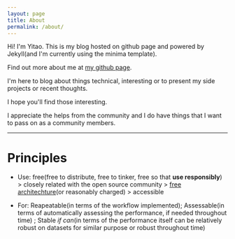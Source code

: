 ```yaml
---
layout: page
title: About
permalink: /about/
---
```


Hi! I'm Yitao. This is my blog hosted on github page and powered by Jekyll(and I'm currently using the minima template). 

Find out more about me at [my github page][yitao-yu]. 

I'm here to blog about things technical, interesting or to present my side projects or recent thoughts.

I hope you'll find those interesting. 
 
I appreciate the helps from the community and I do have things that I want to pass on as a community members. 

***  
# Principles

- Use: free(free to distribute, free to tinker, free so that **use responsibly**) > closely related with the open source community > [free architechture][freearch](or reasonably charged) > accessible

- For: Reapeatable(in terms of the workflow implemented); Assessable(in terms of automatically assessing the performance, if needed throughout time) ; Stable *if can*(in terms of the performance itself can be relatively robust on datasets for similar purpose or robust throughout time)

[yitao-yu]: https://yitao-yu.github.io
[freearch]: https://www.zhihu.com/people/jefftian/posts?

